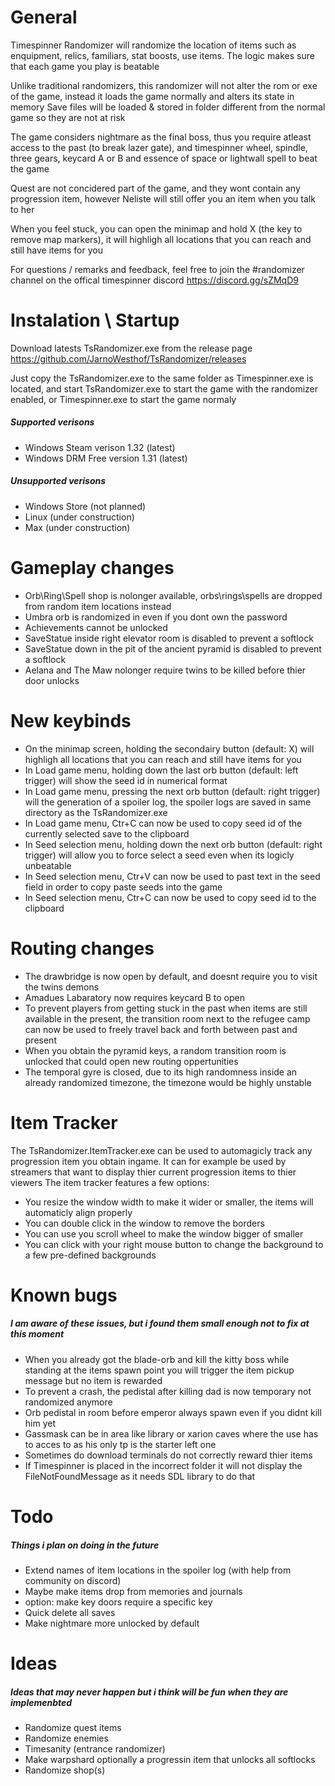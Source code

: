 # General
Timespinner Randomizer will randomize the location of items such as enquipment, relics, familiars, stat boosts, use items. The logic makes sure that each game you play is beatable

Unlike traditional randomizers, this randomizer will not alter the rom or exe of the game, instead it loads the game normally and alters its state in memory
Save files will be loaded & stored in folder different from the normal game so they are not at risk

The game considers nightmare as the final boss,	thus you require atleast access to the past (to break lazer gate), and timespinner wheel, spindle, three gears, keycard A or B and essence of space or lightwall spell to beat the game

Quest are not concidered part of the game, and they wont contain any progression item, however Neliste will still offer you an item when you talk to her

When you feel stuck, you can open the minimap and hold X (the key to remove map markers), it will highligh all locations that you can reach and still have items for you

For questions / remarks and feedback, feel free to join the #randomizer channel on the offical timespinner discord https://discord.gg/sZMqD9

# Instalation \ Startup
Download latests TsRandomizer.exe from the release page https://github.com/JarnoWesthof/TsRandomizer/releases

Just copy the TsRandomizer.exe to the same folder as Timespinner.exe is located, and start TsRandomizer.exe to start the game with the randomizer enabled, or Timespinner.exe to start the game normaly

##### Supported verisons
* Windows Steam verison 1.32 (latest)
* Windows DRM Free version 1.31 (latest)

##### Unsupported verisons
* Windows Store (not planned)
* Linux (under construction)
* Max (under construction)

# Gameplay changes
* Orb\Ring\Spell shop is nolonger available, orbs\rings\spells are dropped from random item locations instead
* Umbra orb is randomized in even if you dont own the password
* Achievements cannot be unlocked
* SaveStatue inside right elevator room is disabled to prevent a softlock
* SaveStatue down in the pit of the ancient pyramid is disabled to prevent a softlock
* Aelana and The Maw nolonger require twins to be killed before thier door unlocks

# New keybinds
* On the minimap screen, holding the secondairy button (default: X) will highligh all locations that you can reach and still have items for you
* In Load game menu, holding down the last orb button (default: left trigger) will show the seed id in numerical format
* In Load game menu, pressing the next orb button (default: right trigger) will the generation of a spoiler log, the spoiler logs are saved in same directory as the TsRandomizer.exe
* In Load game menu, Ctr+C can now be used to copy seed id of the currently selected save to the clipboard
* In Seed selection menu, holding down the next orb button (default: right trigger) will allow you to force select a seed even when its logicly unbeatable
* In Seed selection menu, Ctr+V can now be used to past text in the seed field in order to copy paste seeds into the game
* In Seed selection menu, Ctr+C can now be used to copy seed id to the clipboard

# Routing changes
* The drawbridge is now open by default, and doesnt require you to visit the twins demons
* Amadues Labaratory now requires keycard B to open
* To prevent players from getting stuck in the past when items are still available in the present, the transition room next to the refugee camp can now be used to freely travel back and forth between past and present
* When you obtain the pyramid keys, a random transition room is unlocked that could open new routing oppertunities
* The temporal gyre is closed, due to its high randomness inside an already randomized timezone, the timezone would be highly unstable

# Item Tracker
The TsRandomizer.ItemTracker.exe can be used to automagicly track any progression item you obtain ingame. It can for example be used by streamers that want to display thier current progression items to thier viewers
The item tracker features a few options:
* You resize the window width to make it wider or smaller, the items will automaticly align properly
* You can double click in the window to remove the borders
* You can use you scroll wheel to make the window bigger of smaller
* You can click with your right mouse button to change the background to a few pre-defined backgrounds

# Known bugs
##### I am aware of these issues, but i found them small enough not to fix at this moment
* When you already got the blade-orb and kill the kitty boss while standing at the items spawn point you will trigger the item pickup message but no item is rewarded
* To prevent a crash, the pedistal after killing dad is now temporary not randomized anymore
* Orb pedistal in room before emperor always spawn even if you didnt kill him yet
* Gassmask can be in area like library or xarion caves where the use has to acces to as his only tp is the starter left one
* Sometimes do download terminals do not correctly reward thier items
* If Timespinner is placed in the incorrect folder it will not display the FileNotFoundMessage as it needs SDL library to do that

# Todo
##### Things i plan on doing in the future
* Extend names of item locations in the spoiler log (with help from community on discord)
* Maybe make items drop from memories and journals
* option: make key doors require a specific key
* Quick delete all saves
* Make nightmare more unlocked by default

# Ideas
##### Ideas that may never happen but i think will be fun when they are implemenbted
* Randomize quest items
* Randomize enemies
* Timesanity (entrance randomizer)
* Make warpshard optionally a progressin item that unlocks all softlocks
* Randomize shop(s)

